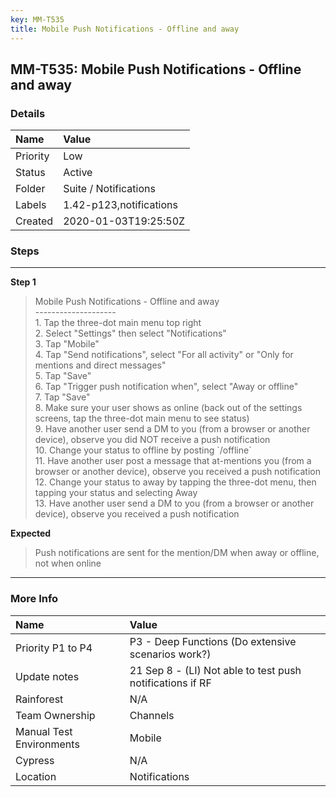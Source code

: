 ```yaml
---
key: MM-T535
title: Mobile Push Notifications - Offline and away
---
```


## MM-T535: Mobile Push Notifications - Offline and away

### Details

| Name     | Value                   |
| :------- | :---------------------- |
| Priority | Low                     |
| Status   | Active                  |
| Folder   | Suite / Notifications   |
| Labels   | 1.42-p123,notifications |
| Created  | 2020-01-03T19:25:50Z    |

### Steps

<hr/>

**Step 1**

> <article>Mobile Push Notifications - Offline and away<br>--------------------<br>1. Tap the three-dot main menu top right<br>2. Select "Settings" then select "Notifications"<br>3. Tap "Mobile"<br>4. Tap "Send notifications", select "For all activity" or "Only for mentions and direct messages"<br>5. Tap "Save"<br>6. Tap "Trigger push notification when", select "Away or offline"<br>7. Tap "Save"<br>8. Make sure your user shows as online (back out of the settings screens, tap the three-dot main menu to see status)<br>9. Have another user send a DM to you (from a browser or another device), observe you did NOT receive a push notification<br>10. Change your status to offline by posting `/offline`<br>11. Have another user post a message that at-mentions you (from a browser or another device), observe you received a push notification<br>12. Change your status to away by tapping the three-dot menu, then tapping your status and selecting Away<br>13. Have another user send a DM to you (from a browser or another device), observe you received a push notification</article>

**Expected**

> <article>Push notifications are sent for the mention/DM when away or offline, not when online</article>

<hr/>

### More Info

| Name                     | Value                                                     |
| :----------------------- | :-------------------------------------------------------- |
| Priority P1 to P4        | P3 - Deep Functions (Do extensive scenarios work?)        |
| Update notes             | 21 Sep 8 - (LI) Not able to test push notifications if RF |
| Rainforest               | N/A                                                       |
| Team Ownership           | Channels                                                  |
| Manual Test Environments | Mobile                                                    |
| Cypress                  | N/A                                                       |
| Location                 | Notifications                                             |
